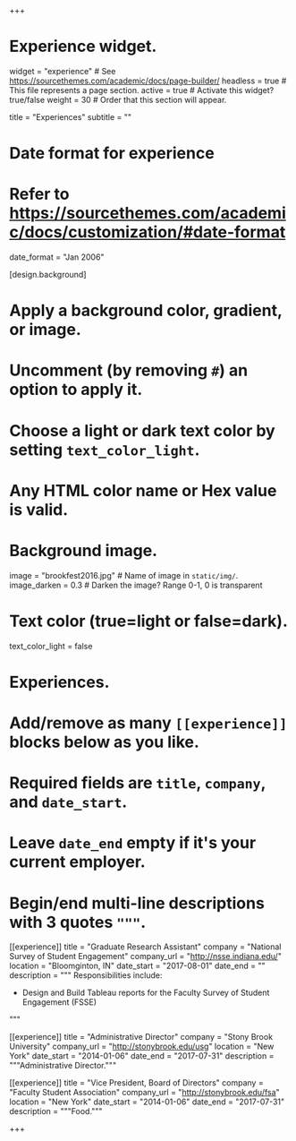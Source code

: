+++
# Experience widget.
widget = "experience"  # See https://sourcethemes.com/academic/docs/page-builder/
headless = true  # This file represents a page section.
active = true  # Activate this widget? true/false
weight = 30  # Order that this section will appear.

title = "Experiences"
subtitle = ""

# Date format for experience
#   Refer to https://sourcethemes.com/academic/docs/customization/#date-format
date_format = "Jan 2006"

[design.background]
  # Apply a background color, gradient, or image.
  #   Uncomment (by removing `#`) an option to apply it.
  #   Choose a light or dark text color by setting `text_color_light`.
  #   Any HTML color name or Hex value is valid.

  # Background image.
  image = "brookfest2016.jpg"  # Name of image in `static/img/`.
  image_darken = 0.3  # Darken the image? Range 0-1, 0 is transparent
  
  # Text color (true=light or false=dark).
  text_color_light = false

# Experiences.
#   Add/remove as many `[[experience]]` blocks below as you like.
#   Required fields are `title`, `company`, and `date_start`.
#   Leave `date_end` empty if it's your current employer.
#   Begin/end multi-line descriptions with 3 quotes `"""`.
[[experience]]
  title = "Graduate Research Assistant"
  company = "National Survey of Student Engagement"
  company_url = "http://nsse.indiana.edu/"
  location = "Bloomginton, IN"
  date_start = "2017-08-01"
  date_end = ""
  description = """
  Responsibilities include:
  
  * Design and Build Tableau reports for the Faculty Survey of Student Engagement (FSSE)

  """

[[experience]]
  title = "Administrative Director"
  company = "Stony Brook University"
  company_url = "http://stonybrook.edu/usg"
  location = "New York"
  date_start = "2014-01-06"
  date_end = "2017-07-31"
  description = """Administrative Director."""
  
[[experience]]
  title = "Vice President, Board of Directors"
  company = "Faculty Student Association"
  company_url = "http://stonybrook.edu/fsa"
  location = "New York"
  date_start = "2014-01-06"
  date_end = "2017-07-31"
  description = """Food."""

+++
